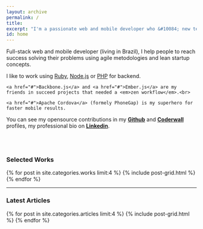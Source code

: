 ```yaml
---
layout: archive
permalink: /
title:
excerpt: "I'm a passionate web and mobile developer who &#10084; new technologies"
id: home
---
```


<div id="content" class="page-content" itemprop="articleBody">
  <p>
    Full-stack web and mobile developer (living in Brazil), I help people to reach success solving their problems using agile metodologies and lean startup concepts.
  </p>

  <p>
    I like to work using <a href="#">Ruby</a>, <a href="#">Node.js</a> or <a href="#">PHP</a> for backend.<br>

    <a href="#">Backbone.js</a> and <a href="#">Ember.js</a> are my friends in succeed projects that needed a <em>zen workflow</em>.<br>

    <a href="#">Apache Cordova</a> (formely PhoneGap) is my superhero for faster mobile results.
  </p>

  <p>You can see my opensource contributions in my <strong><a href="https://github.com/jnettome">Github</a></strong> and <strong><a href="#">Coderwall</a></strong> profiles, my professional bio on <strong><a href="#">Linkedin</a></strong>.</p>
</div>
<br><br>

### Selected Works

<div class="tiles">
{% for post in site.categories.works limit:4 %}
  {% include post-grid.html %}
{% endfor %}
</div><!-- /.tiles -->

---

### Latest Articles

<div class="tiles">
{% for post in site.categories.articles limit:4 %}
  {% include post-grid.html %}
{% endfor %}
</div><!-- /.tiles -->
